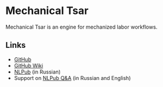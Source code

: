# Mechanical Tsar

Mechanical Tsar is an engine for mechanized labor workflows.

## Links

* [GitHub](https://github.com/mtsar/mtsar)
* [GitHub Wiki](https://github.com/mtsar/mtsar/wiki)
* [NLPub](https://nlpub.ru/Mechanical_Tsar) (in Russian)
* Support on [NLPub Q&A](http://qa.nlpub.ru/c/mtsar) (in Russian and English)
